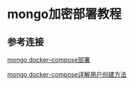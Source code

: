 # mongo加密部署教程







## 参考连接

[mongo docker-compose部署](https://zhuanlan.zhihu.com/p/59647520)

[mongo docker-compose详解用户创建方法](https://www.jianshu.com/p/03bbfb8307df)

